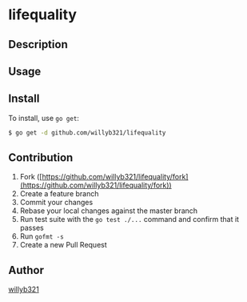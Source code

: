 # lifequality



## Description

## Usage

## Install

To install, use `go get`:

```bash
$ go get -d github.com/willyb321/lifequality
```

## Contribution

1. Fork ([https://github.com/willyb321/lifequality/fork](https://github.com/willyb321/lifequality/fork))
1. Create a feature branch
1. Commit your changes
1. Rebase your local changes against the master branch
1. Run test suite with the `go test ./...` command and confirm that it passes
1. Run `gofmt -s`
1. Create a new Pull Request

## Author

[willyb321](https://github.com/willyb321)
